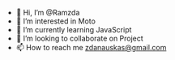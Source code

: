 - 👋 Hi, I’m @Ramzda
- 👀 I’m interested in Moto
- 🌱 I’m currently learning JavaScript
- 💞️ I’m looking to collaborate on Project
- 📫 How to reach me zdanauskas@gmail.com

<!---
Ramzda/Ramzda is a ✨ special ✨ repository because its `README.md` (this file) appears on your GitHub profile.
You can click the Preview link to take a look at your changes.
--->
